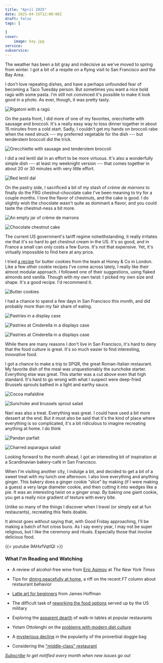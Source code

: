 ```yaml
---
title: "April 2025"
date: 2025-04-15T12:00:00Z
draft: false
tags: [
    
]
cover:
    image: bay.jpg
service: 
subservice: 
---
```


The weather has been a bit gray and indecisive as we've moved to spring from winter. I got a bit of a respite on a flying visit to San Francisco and the Bay Area.

I don't love repeating dishes, and have a perhaps unfounded fear of becoming a Taco Tuesday person. But sometimes you want a nice bold ragù with some pasta. I'm still not convinced it's possible to make it look good in a photo. As ever, though, it was pretty tasty.

![Rigatoni with a ragù](rigatoni.jpg)

On the pasta front, I did more of one of my favorites, orecchiette with sausage and broccoli. It's a really easy way to toss dinner together in about 15 minutes from a cold start. Sadly, I couldn't get my hands on broccoli rabe when the need struck --- my preferred vegetable for the dish --- but tenderstem broccoli did the trick.

![Orecchiette with sausage and tenderstem broccoli](orecchiette.jpg)

I did a red lentil dal in an effort to be more virtuous. It's also a wonderfully simple dish --- at least my weeknight version --- that comes together in about 20 or 30 minutes with very little effort.

![Red lentil dal](dal.jpg)

On the pastry side, I sacrificed a bit of my stash of _crème de marrons_ to finally do the FRG chestnut-chocolate cake I've been meaning to try for a couple months. I love the flavor of chestnuts, and the cake is good. I do slightly wish the chocolate wasn't quite as dominant a flavor, and you could taste the chestnut-ness a bit more.

![An empty jar of _crème de marrons_](chestnut.jpg)

![Chocolate chestnut cake](cake.jpg)

The current US government's tariff regime notwithstanding, it really irritates me that it's so hard to get chestnut cream in the US. It's so good, and in France a small can only costs a few Euros. It's not that expensive. Yet, it's virtually impossible to find here at any price.

I tried [a recipe](https://www.ft.com/content/2c0aa3e1-5319-4a26-aecd-52a7b8a9c28b) for butter cookies from the team at Honey & Co in London. Like a few other cookie recipes I've come across lately, I really like their almost modular approach. I followed one of their suggestions, using flaked almonds and vanilla. Though with my own twist: I picked my own size and shape. It's a good recipe. I'd recommend it.

![Butter cookies](cookies.jpg)

I had a chance to spend a few days in San Francisco this month, and did probably more than my fair share of eating.

![Pastries in a display case](pastries.jpg)

![Pastries at Cinderella in a displays case](russian.jpg)

![Pastries at Cinderella in a displays case](russian-2.jpg)

While there are many reasons I don't live in San Francisco, it's hard to deny that the food culture is great. It's so much easier to find interesting, innovative food.

I got a chance to make a trip to SPQR, the great Roman-Italian restaurant. My favorite dish of the meal was unquestionably the sunchoke starter. Everything else was great. This starter was a cut above even that high standard. It's hard to go wrong with what I suspect were deep-fried Brussels sprouts bathed in a light and earthy sauce.

![Cocoa mafaldine](cocoa.jpg)

![Sunchoke and brussels sprout salad](sunchoke.jpg)

Nari was also a treat. Everything was great. I could have used a bit more dessert at the end. But it must also be said that it's the kind of place where everything is so complicated, it's a bit ridiculous to imagine recreating anything at home. I do think 

![Pandan parfait](pandan.jpg)

![Charred asparagus salad](salad.jpg)

Looking forward to the month ahead, I got an interesting bit of inspiration at a Scandinavian bakery-café in San Francisco.

When I'm visiting another city, I indulge a bit, and decided to get a bit of a sweet treat with my lunch one afternoon. I also love everything and anything ginger. This bakery does a ginger cookie "slice" by making (if I were making a guess) a very large diameter cookie, and then cutting it into wedges like a pie. It was an interesting twist on a ginger snap. By baking one giant cookie, you get a really nice gradient of texture with every bite.

Unlike so many of the things I discover when I travel (or simply eat at fun restaurants), recreating this feels doable.

It almost goes without saying that, with Good Friday approaching, I'll be making a batch of hot cross buns. As I say every year, I may not be super religious, but I like the ceremony and rituals. Especially those that involve delicious food.

{{< youtube 9AHxfVqtlQI >}}



### What I'm Reading and Watching

* A review of alcohol-free wine from [Eric Asimov](https://www.nytimes.com/2025/03/28/dining/drinks/nonalcoholic-wine.html) at _The New York Times_

* Tips for [dining peacefully at home](https://www.theguardian.com/commentisfree/2025/mar/30/never-ask-whats-for-dinner-and-hide-food-from-teenagers-my-essential-rules-for-happy-home-dining), a riff on the recent _FT_ column about restaurant behavior

* [Latte art for beginners](https://www.youtube.com/watch?v=20HxMMSqRyg) from James Hoffman

* The difficult task of [reworking the food options](https://www.nytimes.com/2025/03/31/dining/robert-irvine-army-food.html) served up by the US military

* Exploring the [apparent dearth](https://www.ft.com/content/abad3812-b3c4-48cc-8e7d-6de851e595d4) of walk-in tables at popular restaurants

* Yotam Ottolenghi on the [problems with modern diet culture](https://www.theguardian.com/food/2025/mar/22/yotam-ottolenghi-i-tried-intermittent-fasting-and-hated-it-this-is-why-we-need-to-ditch-the-diets-and-go-back-to-basics)

* A [mysterious decline](https://www.nytimes.com/2025/03/18/dining/restaurant-leftovers.html) in the popularity of the proverbial doggie bag

* Considering the ["middle-class" restaurant](https://www.nytimes.com/2025/04/04/dining/middle-class-restaurant.html)

_[Subscribe](/subscribe) to get notified every month when new issues go out_
